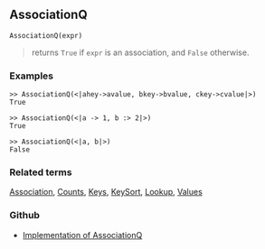 ## AssociationQ

```
AssociationQ(expr) 
```

> returns `True` if `expr` is an association, and `False` otherwise.
 
### Examples

```
>> AssociationQ(<|ahey->avalue, bkey->bvalue, ckey->cvalue|>)
True

>> AssociationQ(<|a -> 1, b :> 2|>)
True

>> AssociationQ(<|a, b|>)
False     
```

### Related terms  
[Association](Association.md), [Counts](Counts.md), [Keys](Keys.md), [KeySort](KeySort.md), [Lookup](Lookup.md), [Values](Values.md)

### Github

* [Implementation of AssociationQ](https://github.com/axkr/symja_android_library/blob/master/symja_android_library/matheclipse-core/src/main/java/org/matheclipse/core/expression/BuiltInSymbol.java#L382) 

